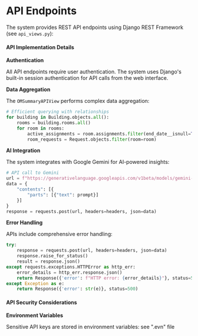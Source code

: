# API Endpoints

The system provides REST API endpoints using Django REST Framework (see `api_views.py`):

#### API Implementation Details

**Authentication**

All API endpoints require user authentication. The system uses Django's built-in session authentication for API calls from the web interface.

**Data Aggregation**

The `OMSummaryAPIView` performs complex data aggregation:

```python
# Efficient querying with relationships
for building in Building.objects.all():
    rooms = building.rooms.all()
    for room in rooms:
        active_assignments = room.assignments.filter(end_date__isnull=True)
        room_requests = Request.objects.filter(room=room)
```

**AI Integration**

The system integrates with Google Gemini for AI-powered insights:

```python
# API call to Gemini
url = f"https://generativelanguage.googleapis.com/v1beta/models/gemini-1.5-flash-latest:generateContent?key={api_key}"
data = {
    "contents": [{
        "parts": [{"text": prompt}]
    }]
}
response = requests.post(url, headers=headers, json=data)
```

**Error Handling**

APIs include comprehensive error handling:

```python
try:
    response = requests.post(url, headers=headers, json=data)
    response.raise_for_status()
    result = response.json()
except requests.exceptions.HTTPError as http_err:
    error_details = http_err.response.json()
    return Response({'error': f"HTTP error: {error_details}"}, status=500)
except Exception as e:
    return Response({'error': str(e)}, status=500)
```

#### API Security Considerations

**Environment Variables**

Sensitive API keys are stored in environment variables: see ".evn" file
